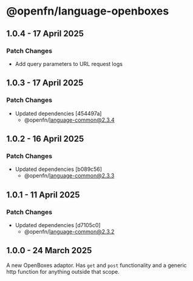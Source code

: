 # @openfn/language-openboxes

## 1.0.4 - 17 April 2025

### Patch Changes

* Add query parameters to URL request logs

## 1.0.3 - 17 April 2025

### Patch Changes

* Updated dependencies \[454497a]
  * @openfn/language-common@2.3.4

## 1.0.2 - 16 April 2025

### Patch Changes

* Updated dependencies \[b089c56]
  * @openfn/language-common@2.3.3

## 1.0.1 - 11 April 2025

### Patch Changes

* Updated dependencies \[d7105c0]
  * @openfn/language-common@2.3.2

## 1.0.0 - 24 March 2025

A new OpenBoxes adaptor. Has `get` and `post` functionality and a generic http
function for anything outside that scope.
